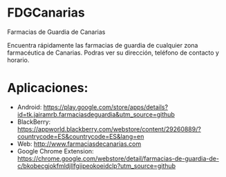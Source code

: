 # FDGCanarias
Farmacias de Guardia de Canarias

Encuentra rápidamente las farmacias de guardia de cualquier zona farmacéutica de Canarias. Podras ver su dirección, teléfono de contacto y horario.

# Aplicaciones:

* Android: https://play.google.com/store/apps/details?id=tk.jairamrb.farmaciasdeguardia&utm_source=github
* BlackBerry: https://appworld.blackberry.com/webstore/content/29260889/?countrycode=ES&countrycode=ES&lang=en
* Web: http://www.farmaciasdecanarias.com
* Google Chrome Extension: https://chrome.google.com/webstore/detail/farmacias-de-guardia-de-c/bkobecgjokfmldjllfgiipeokoeidclp?utm_source=github
